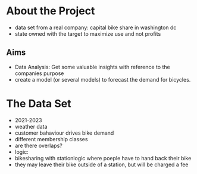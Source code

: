# About the Project
- data set from a real company: capital bike share in washington dc
- state owned with the target to maximize use and not profits

## Aims
- Data Analysis: Get some valuable insights with reference to the companies purpose
- create a model (or several models) to forecast the demand for bicycles.

# The Data Set
-  2021-2023
- weather data  
- customer bahaviour drives bike demand
- different membership classes
 - are there overlaps? 
- logic: 
 - bikesharing with stationlogic where poeple have to hand back their bike
 - they may leave their bike outside of a station, but will be charged a fee
